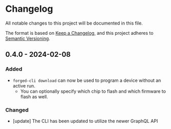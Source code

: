 # Changelog

All notable changes to this project will be documented in this file.

The format is based on [Keep a Changelog](https://keepachangelog.com/en/1.0.0/),
and this project adheres to [Semantic Versioning](https://semver.org/spec/v2.0.0.html).

## 0.4.0 - 2024-02-08

### Added
* `forged-cli download` can now be used to program a device without an active run.
    * You can optionally specify which chip to flash and which firmware to flash as well.

### Changed
* [update] The CLI has been updated to utilize the newer GraphQL API
